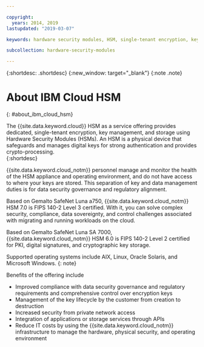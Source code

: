 ```yaml
---

copyright:
  years: 2014, 2019
lastupdated: "2019-03-07"

keywords: hardware security modules, HSM, single-tenant encryption, key management, Gemalto SafeNet Luna, FIPS certified, cryptographic, keys,

subcollection: hardware-security-modules

---
```


{:shortdesc: .shortdesc}
{:new_window: target="_blank"}
{:note .note}

# About IBM Cloud HSM
{: #about_ibm_cloud_hsm}

The {{site.data.keyword.cloud}} HSM as a service offering provides dedicated, single-tenant encryption, key management, and storage using Hardware Security Modules (HSMs). An HSM is a physical device that safeguards and manages digital keys for strong authentication and provides crypto-processing.  
{:shortdesc}

{{site.data.keyword.cloud_notm}} personnel manage and monitor the health of the HSM appliance and operating environment, and do not have access to where your keys are stored. This separation of key and data management duties is for data security governance and regulatory alignment.

Based on Gemalto SafeNet Luna a750, {{site.data.keyword.cloud_notm}} HSM 7.0 is FIPS 140-2 Level 3 certified. With it, you can solve complex security, compliance, data sovereignty, and control challenges associated with migrating and running workloads on the cloud.

Based on Gemalto SafeNet Luna SA 7000, {{site.data.keyword.cloud_notm}} HSM 6.0 is FIPS 140-2 Level 2 certified for PKI, digital signatures, and cryptographic key storage.

Supported operating systems include AIX, Linux, Oracle Solaris, and Microsoft Windows.
{: note}

Benefits of the offering include

  * Improved compliance with data security governance and regulatory requirements and comprehensive control over encryption keys
  * Management of the key lifecycle by the customer from creation to destruction
  * Increased security from private network access
  * Integration of applications or storage services through APIs
  * Reduce IT costs by using the {{site.data.keyword.cloud_notm}} infrastructure to manage the hardware, physical security, and operating environment
